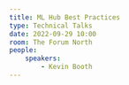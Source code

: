 ```yaml
---
title: ML Hub Best Practices
type: Technical Talks
date: 2022-09-29 10:00
room: The Forum North
people:
    speakers:
        - Kevin Booth
---
```

